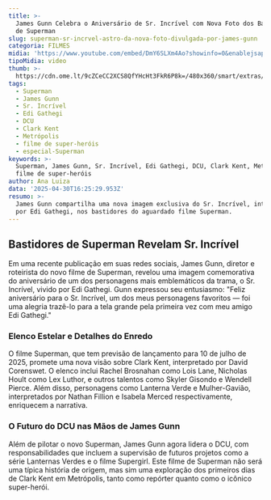 ```yaml
---
title: >-
  James Gunn Celebra o Aniversário de Sr. Incrível com Nova Foto dos Bastidores
  de Superman
slug: superman-sr-incrvel-astro-da-nova-foto-divulgada-por-james-gunn
categoria: FILMES
midia: 'https://www.youtube.com/embed/DmY6SLXm4Ao?showinfo=0&enablejsapi=1'
tipoMidia: video
thumb: >-
  https://cdn.ome.lt/9cZCeCC2XCS8QfYHcHt3FkR6P8k=/480x360/smart/extras/conteudos/Captura_de_tela_2025-04-30_121802.png
tags:
  - Superman
  - James Gunn
  - Sr. Incrível
  - Edi Gathegi
  - DCU
  - Clark Kent
  - Metrópolis
  - filme de super-heróis
  - especial-Superman
keywords: >-
  Superman, James Gunn, Sr. Incrível, Edi Gathegi, DCU, Clark Kent, Metrópolis,
  filme de super-heróis
author: Ana Luiza
data: '2025-04-30T16:25:29.953Z'
resumo: >-
  James Gunn compartilha uma nova imagem exclusiva do Sr. Incrível, interpretado
  por Edi Gathegi, nos bastidores do aguardado filme Superman.
---
```


## Bastidores de Superman Revelam Sr. Incrível

<blockquote class="twitter-tweet"><a href="https://twitter.com/user/status/1917596954176930067"></a></blockquote>

Em uma recente publicação em suas redes sociais, James Gunn, diretor e roteirista do novo filme de Superman, revelou uma imagem comemorativa do aniversário de um dos personagens mais emblemáticos da trama, o Sr. Incrível, vivido por Edi Gathegi. Gunn expressou seu entusiasmo: "Feliz aniversário para o Sr. Incrível, um dos meus personagens favoritos — foi uma alegria trazê-lo para a tela grande pela primeira vez com meu amigo Edi Gathegi."

### Elenco Estelar e Detalhes do Enredo

O filme Superman, que tem previsão de lançamento para 10 de julho de 2025, promete uma nova visão sobre Clark Kent, interpretado por David Corenswet. O elenco inclui Rachel Brosnahan como Lois Lane, Nicholas Hoult como Lex Luthor, e outros talentos como Skyler Gisondo e Wendell Pierce. Além disso, personagens como Lanterna Verde e Mulher-Gavião, interpretados por Nathan Fillion e Isabela Merced respectivamente, enriquecem a narrativa.

### O Futuro do DCU nas Mãos de James Gunn

Além de pilotar o novo Superman, James Gunn agora lidera o DCU, com responsabilidades que incluem a supervisão de futuros projetos como a série Lanternas Verdes e o filme Supergirl. Este filme de Superman não será uma típica história de origem, mas sim uma exploração dos primeiros dias de Clark Kent em Metrópolis, tanto como repórter quanto como o icônico super-herói.

